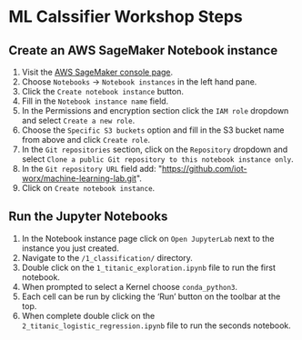# ML Calssifier Workshop Steps

## Create an AWS SageMaker Notebook instance

1. Visit the [AWS SageMaker console page](https://console.aws.amazon.com/sagemaker).
1. Choose `Notebooks` -> `Notebook instances` in the left hand pane.
1. Click the `Create notebook instance` button.
1. Fill in the `Notebook instance name` field.
1. In the Permissions and encryption section click the `IAM role` dropdown and select `Create a new role`.
1. Choose the `Specific S3 buckets` option and fill in the S3 bucket name from above and click `Create role`.
1. In the `Git repositories` section, click on the `Repository` dropdown and select `Clone a public Git repository to this notebook instance only`.
1. In the `Git repository URL` field add: "https://github.com/iot-worx/machine-learning-lab.git".
1. Click on `Create notebook instance`.


## Run the Jupyter Notebooks

1. In the Notebook instance page click on `Open JupyterLab` next to the instance you just created.
1. Navigate to the `/1_classification/` directory.
1. Double click on the `1_titanic_exploration.ipynb` file to run the first notebook.
1. When prompted to select a Kernel choose `conda_python3`.
1. Each cell can be run by clicking the ‘Run’ button on the toolbar at the top.
1. When complete double click on the `2_titanic_logistic_regression.ipynb` file to run the seconds notebook.